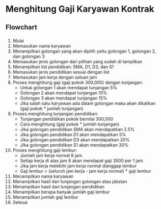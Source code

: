 # Menghitung Gaji Karyawan Kontrak

## Flowchart

###

1. Mulai
2. Memasukan nama karyawan
3. Menampilkan golongan yang akan dipilih yaitu golongan 1, golongan 2, dan golongan 3
4. Memasukan jenis golongan dari pilihan yang sudah di tampilkan
5. Menampilkan list pendidikan: SMA, D1, D3, dan S1
6. Memasukan jenis pendidikan sesuai dengan list
7. Memasukan jam kerja dengan satuan jam
8. Proses menghitung gaji (gaji pokok 300,000) dengan tunjangan:
    - Untuk golongan 1 akan mendapat tunjangan 5%
    - Golongan 2 akan mendapat tunjangan 10%
    - Golongan 3 akan mendapat tunjangan 15%
    - Jika salah satu karyawan ada dalam golongan maka akan dikalikan (gaji pokok * jumlah tunjangan)
9. Proses menghitung tunjangan pendidikan:
    - Tunjangan pendidikan pokok bernilai 300,000
    - Cara menghitung (gaji pokok * jumlah tunjangan)
    - Jika golongan pendidikan SMA akan mendapatkan 2.5%
    - Jika golongan pendidikan D1 akan mendapatkan 5%
    - Jika golongan pendidikan D3 akan mendapatkan 20%
    - Jika golongan pendidikan S1 akan mendapatkan 30%
10. Proses menghitung gaji lembur:
    - Jumlah jam kerja normal 8 jam
    - Setiap kerja di atas jam 8 akan mendapat gaji 3500 per 1 jam
    - Jika jam kerja melebihi jam kerja normal dianggap lembur
    - Gaji lembur = (seluruh jam kerja - jam kerja normal) * gaji lembur
11. Menampilkan nama karyawan
12. Menampilkan hasil dari tunjangan golongan atau jabatan
13. Menampilkan hasil dari tunjangan pendidikan
14. Menampilkan berapa banyak jumlah gaji lembur
15. Menampilkan jumlah gaji lembur
16. Selesai
